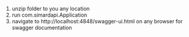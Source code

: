 1. unzip folder to you any location
2. run com.simardapi.Application 
3. navigate to http://localhost:4848/swagger-ui.html on any browser for swagger documentation